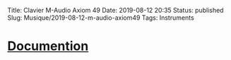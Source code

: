 Title: Clavier M-Audio Axiom 49
Date: 2019-08-12 20:35
Status: published
Slug: Musique/2019-08-12-m-audio-axiom49
Tags: Instruments

# [Documention]({static}../images/musique/M-Audio_Axiom49_UG_FR01french.pdf)
